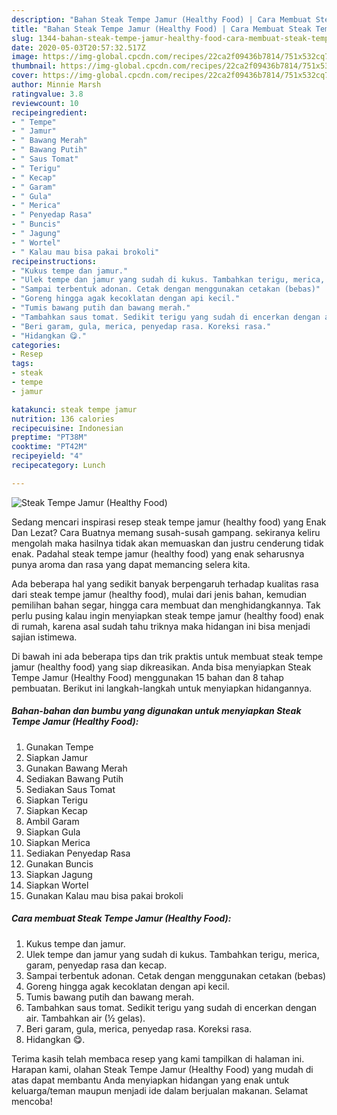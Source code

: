 ```yaml
---
description: "Bahan Steak Tempe Jamur (Healthy Food) | Cara Membuat Steak Tempe Jamur (Healthy Food) Yang Sedap"
title: "Bahan Steak Tempe Jamur (Healthy Food) | Cara Membuat Steak Tempe Jamur (Healthy Food) Yang Sedap"
slug: 1344-bahan-steak-tempe-jamur-healthy-food-cara-membuat-steak-tempe-jamur-healthy-food-yang-sedap
date: 2020-05-03T20:57:32.517Z
image: https://img-global.cpcdn.com/recipes/22ca2f09436b7814/751x532cq70/steak-tempe-jamur-healthy-food-foto-resep-utama.jpg
thumbnail: https://img-global.cpcdn.com/recipes/22ca2f09436b7814/751x532cq70/steak-tempe-jamur-healthy-food-foto-resep-utama.jpg
cover: https://img-global.cpcdn.com/recipes/22ca2f09436b7814/751x532cq70/steak-tempe-jamur-healthy-food-foto-resep-utama.jpg
author: Minnie Marsh
ratingvalue: 3.8
reviewcount: 10
recipeingredient:
- " Tempe"
- " Jamur"
- " Bawang Merah"
- " Bawang Putih"
- " Saus Tomat"
- " Terigu"
- " Kecap"
- " Garam"
- " Gula"
- " Merica"
- " Penyedap Rasa"
- " Buncis"
- " Jagung"
- " Wortel"
- " Kalau mau bisa pakai brokoli"
recipeinstructions:
- "Kukus tempe dan jamur."
- "Ulek tempe dan jamur yang sudah di kukus. Tambahkan terigu, merica, garam, penyedap rasa dan kecap."
- "Sampai terbentuk adonan. Cetak dengan menggunakan cetakan (bebas)"
- "Goreng hingga agak kecoklatan dengan api kecil."
- "Tumis bawang putih dan bawang merah."
- "Tambahkan saus tomat. Sedikit terigu yang sudah di encerkan dengan air. Tambahkan air (½ gelas)."
- "Beri garam, gula, merica, penyedap rasa. Koreksi rasa."
- "Hidangkan 😋."
categories:
- Resep
tags:
- steak
- tempe
- jamur

katakunci: steak tempe jamur 
nutrition: 136 calories
recipecuisine: Indonesian
preptime: "PT38M"
cooktime: "PT42M"
recipeyield: "4"
recipecategory: Lunch

---
```



![Steak Tempe Jamur (Healthy Food)](https://img-global.cpcdn.com/recipes/22ca2f09436b7814/751x532cq70/steak-tempe-jamur-healthy-food-foto-resep-utama.jpg)

Sedang mencari inspirasi resep steak tempe jamur (healthy food) yang Enak Dan Lezat? Cara Buatnya memang susah-susah gampang. sekiranya keliru mengolah maka hasilnya tidak akan memuaskan dan justru cenderung tidak enak. Padahal steak tempe jamur (healthy food) yang enak seharusnya punya aroma dan rasa yang dapat memancing selera kita.

Ada beberapa hal yang sedikit banyak berpengaruh terhadap kualitas rasa dari steak tempe jamur (healthy food), mulai dari jenis bahan, kemudian pemilihan bahan segar, hingga cara membuat dan menghidangkannya. Tak perlu pusing kalau ingin menyiapkan steak tempe jamur (healthy food) enak di rumah, karena asal sudah tahu triknya maka hidangan ini bisa menjadi sajian istimewa.




Di bawah ini ada beberapa tips dan trik praktis untuk membuat steak tempe jamur (healthy food) yang siap dikreasikan. Anda bisa menyiapkan Steak Tempe Jamur (Healthy Food) menggunakan 15 bahan dan 8 tahap pembuatan. Berikut ini langkah-langkah untuk menyiapkan hidangannya.

<!--inarticleads1-->

##### Bahan-bahan dan bumbu yang digunakan untuk menyiapkan Steak Tempe Jamur (Healthy Food):

1. Gunakan  Tempe
1. Siapkan  Jamur
1. Gunakan  Bawang Merah
1. Sediakan  Bawang Putih
1. Sediakan  Saus Tomat
1. Siapkan  Terigu
1. Siapkan  Kecap
1. Ambil  Garam
1. Siapkan  Gula
1. Siapkan  Merica
1. Sediakan  Penyedap Rasa
1. Gunakan  Buncis
1. Siapkan  Jagung
1. Siapkan  Wortel
1. Gunakan  Kalau mau bisa pakai brokoli




<!--inarticleads2-->

##### Cara membuat Steak Tempe Jamur (Healthy Food):

1. Kukus tempe dan jamur.
1. Ulek tempe dan jamur yang sudah di kukus. Tambahkan terigu, merica, garam, penyedap rasa dan kecap.
1. Sampai terbentuk adonan. Cetak dengan menggunakan cetakan (bebas)
1. Goreng hingga agak kecoklatan dengan api kecil.
1. Tumis bawang putih dan bawang merah.
1. Tambahkan saus tomat. Sedikit terigu yang sudah di encerkan dengan air. Tambahkan air (½ gelas).
1. Beri garam, gula, merica, penyedap rasa. Koreksi rasa.
1. Hidangkan 😋.




Terima kasih telah membaca resep yang kami tampilkan di halaman ini. Harapan kami, olahan Steak Tempe Jamur (Healthy Food) yang mudah di atas dapat membantu Anda menyiapkan hidangan yang enak untuk keluarga/teman maupun menjadi ide dalam berjualan makanan. Selamat mencoba!
